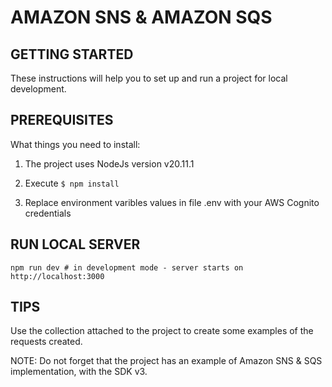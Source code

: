 # AMAZON SNS & AMAZON SQS

## GETTING STARTED
These instructions will help you to set up and run a project for local development.

## PREREQUISITES
What things you need to install:

1. The project uses NodeJs version v20.11.1
2. Execute
   `$ npm install`

3. Replace environment varibles values in file .env with your AWS Cognito credentials

## RUN LOCAL SERVER
```
npm run dev # in development mode - server starts on http://localhost:3000
```

## TIPS
Use the collection attached to the project to create some examples of the requests created.

NOTE: Do not forget that the project has an example of Amazon SNS & SQS implementation, with the SDK v3.